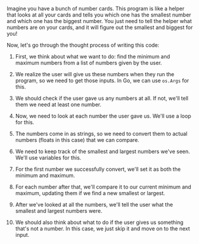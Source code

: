 Imagine you have a bunch of number cards. This program is like a helper that looks at all your cards and tells you which one has the smallest number and which one has the biggest number. You just need to tell the helper what numbers are on your cards, and it will figure out the smallest and biggest for you!

Now, let's go through the thought process of writing this code:

1. First, we think about what we want to do: find the minimum and maximum numbers from a list of numbers given by the user.

2. We realize the user will give us these numbers when they run the program, so we need to get those inputs. In Go, we can use `os.Args` for this.

3. We should check if the user gave us any numbers at all. If not, we'll tell them we need at least one number.

4. Now, we need to look at each number the user gave us. We'll use a loop for this.

5. The numbers come in as strings, so we need to convert them to actual numbers (floats in this case) that we can compare.

6. We need to keep track of the smallest and largest numbers we've seen. We'll use variables for this.

7. For the first number we successfully convert, we'll set it as both the minimum and maximum.

8. For each number after that, we'll compare it to our current minimum and maximum, updating them if we find a new smallest or largest.

9. After we've looked at all the numbers, we'll tell the user what the smallest and largest numbers were.

10. We should also think about what to do if the user gives us something that's not a number. In this case, we just skip it and move on to the next input.
